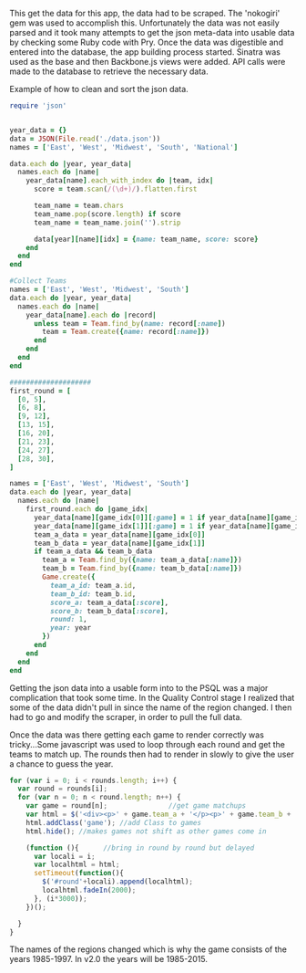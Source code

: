 

This get the data for this app, the data had to be scraped.  The 'nokogiri' gem was used to accomplish this.  Unfortunately the data was not easily parsed and it took many attempts to get the json meta-data into usable data by checking some Ruby code with Pry.  Once the data was digestible and entered into the database, the app building process started.  Sinatra was used as the base and then Backbone.js views were added.  API calls were made to the database to retrieve the necessary data.

Example of how to clean and sort the json data.
```ruby
require 'json'


year_data = {}
data = JSON(File.read('./data.json'))
names = ['East', 'West', 'Midwest', 'South', 'National']

data.each do |year, year_data|
  names.each do |name|
    year_data[name].each_with_index do |team, idx|
      score = team.scan(/(\d+)/).flatten.first

      team_name = team.chars
      team_name.pop(score.length) if score
      team_name = team_name.join('').strip

      data[year][name][idx] = {name: team_name, score: score}
    end
  end
end

#Collect Teams
names = ['East', 'West', 'Midwest', 'South']
data.each do |year, year_data|
  names.each do |name|
    year_data[name].each do |record|
      unless team = Team.find_by(name: record[:name])
        team = Team.create({name: record[:name]})
      end
    end
  end
end

####################
first_round = [
  [0, 5],
  [6, 8],
  [9, 12],
  [13, 15],
  [16, 20],
  [21, 23],
  [24, 27],
  [28, 30],
]

names = ['East', 'West', 'Midwest', 'South']
data.each do |year, year_data|
  names.each do |name|
    first_round.each do |game_idx|
      year_data[name][game_idx[0]][:game] = 1 if year_data[name][game_idx[0]]
      year_data[name][game_idx[1]][:game] = 1 if year_data[name][game_idx[1]]
      team_a_data = year_data[name][game_idx[0]]
      team_b_data = year_data[name][game_idx[1]]
      if team_a_data && team_b_data
        team_a = Team.find_by({name: team_a_data[:name]})
        team_b = Team.find_by({name: team_b_data[:name]})
        Game.create({  
          team_a_id: team_a.id,
          team_b_id: team_b.id,
          score_a: team_a_data[:score],
          score_b: team_b_data[:score],
          round: 1,
          year: year
        })
      end
    end
  end
end
```


Getting the json data into a usable form into to the PSQL was a major complication that took some time.  In the Quality Control stage I realized that some of the data didn't pull in since the name of the region changed.  I then had to go and modify the scraper, in order to pull the full data.

Once the data was there getting each game to render correctly was tricky...Some javascript was used to loop through each round and get the teams to match up.  The rounds then had to render in slowly to give the user a chance to guess the year.  

```javascript
for (var i = 0; i < rounds.length; i++) {
  var round = rounds[i];
  for (var n = 0; n < round.length; n++) {
    var game = round[n];               //get game matchups
    var html = $('<div><p>' + game.team_a + '</p><p>' + game.team_b + '</p></div>');
    html.addClass('game'); //add Class to games
    html.hide(); //makes games not shift as other games come in

    (function (){      //bring in round by round but delayed
      var locali = i;
      var localhtml = html;
      setTimeout(function(){
        $('#round'+locali).append(localhtml);
        localhtml.fadeIn(2000);
      }, (i*3000));
    })();

  }
}
```

The names of the regions changed which is why the game consists of the years 1985-1997.  In v2.0 the years will be 1985-2015.
